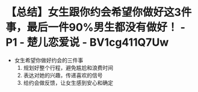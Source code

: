 # 【总结】女生跟你约会希望你做好这3件事，最后一件90%男生都没有做好！ - P1 - 楚儿恋爱说 - BV1cg411Q7Uw

-   女生希望你做好约会的三件事
    1.  规划好整个行程，避免尴尬和浪费时间
    2.  表达对她的兴趣，传递喜欢的信号
    3.  给约会做反馈，让女生感到安心和确定